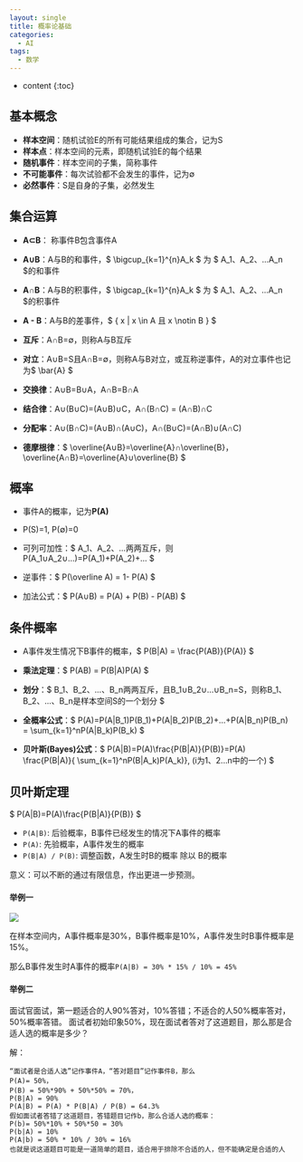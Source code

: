 ```yaml
---
layout: single
title: 概率论基础
categories:
  - AI
tags:
  - 数学
---
```


* content
{:toc}
## 基本概念

* **样本空间**：随机试验E的所有可能结果组成的集合，记为S
* **样本点**：样本空间的元素，即随机试验E的每个结果
* **随机事件**：样本空间的子集，简称事件
* **不可能事件**：每次试验都不会发生的事件，记为∅
* **必然事件**：S是自身的子集，必然发生

<!--more-->

## 集合运算

* **A⊂B**： 称事件B包含事件A

* **A∪B**：A与B的和事件，$ \bigcup_{k=1}^{n}A_k $ 为 $ A_1、A_2、...A_n $的和事件

* **A∩B**：A与B的积事件，$ \bigcap_{k=1}^{n}A_k $ 为 $ A_1、A_2、...A_n $的积事件

* **A - B**：A与B的差事件，$ { x | x \in A 且 x \notin B } $

* **互斥**：A∩B=∅，则称A与B互斥

* **对立**：A∪B=S且A∩B=∅，则称A与B对立，或互称逆事件，A的对立事件也记为$ \bar{A} $

* **交换律**：A∪B=B∪A，A∩B=B∩A

* **结合律**：A∪(B∪C)=(A∪B)∪C，A∩(B∩C) = (A∩B)∩C

* **分配率**：A∪(B∩C)=(A∪B)∩(A∪C)，A∩(B∪C)=(A∩B)∪(A∩C)

* **德摩根律**：$ \overline{A∪B}=\overline{A}∩\overline{B}，\overline{A∩B}=\overline{A}∪\overline{B} $


## 概率

* 事件A的概率，记为**P(A)**

* P(S)=1, P(∅)=0

* 可列可加性：$ A_1、A_2、...两两互斥，则P(A_1∪A_2∪...)=P(A_1)+P(A_2)+... $

* 逆事件：$ P(\overline A) = 1- P(A) $

* 加法公式：$ P(A∪B) = P(A) + P(B) - P(AB) $


## 条件概率

* A事件发生情况下B事件的概率，$ P(B|A) = \frac{P(AB)}{P(A)} $

* **乘法定理**：$ P(AB) = P(B|A)P(A) $

* **划分**：$ B_1、B_2、...、B_n两两互斥，且B_1∪B_2∪...∪B_n=S，则称B_1、B_2、...、B_n是样本空间S的一个划分 $

* **全概率公式**：$ P(A)=P(A|B_1)P(B_1)+P(A|B_2)P(B_2)+...+P(A|B_n)P(B_n) = \sum_{k=1}^nP(A|B_k)P(B_k) $

* **贝叶斯(Bayes)公式**：$ P(A|B)=P(A)\frac{P(B|A)}{P(B)}=P(A) \frac{P(B|A)}{ \sum_{k=1}^nP(B|A_k)P(A_k)}, (i为1、2...n中的一个) $



## 贝叶斯定理

$ P(A|B)=P(A)\frac{P(B|A)}{P(B)} $

* `P(A|B)`: 后验概率，B事件已经发生的情况下A事件的概率
* `P(A)`: 先验概率，A事件发生的概率
* `P(B|A) / P(B)`: 调整函数，A发生时B的概率 除以 B的概率

意义：可以不断的通过有限信息，作出更进一步预测。

#### 举例一

![](https://harmonyhu.github.io/img/bayes.png)

在样本空间内，A事件概率是30%，B事件概率是10%，A事件发生时B事件概率是15%。

那么B事件发生时A事件的概率`P(A|B) = 30% * 15% / 10% = 45%`

#### 举例二

面试官面试，第一题适合的人90%答对，10%答错；不适合的人50%概率答对，50%概率答错。
面试者初始印象50%，现在面试者答对了这道题目，那么那是合适人选的概率是多少？

解：
```
“面试者是合适人选”记作事件A，“答对题目”记作事件B，那么
P(A)= 50%，
P(B) = 50%*90% + 50%*50% = 70%，
P(B|A) = 90%
P(A|B) = P(A) * P(B|A) / P(B) = 64.3%
假如面试者答错了这道题目，答错题目记作b，那么合适人选的概率：
P(b)= 50%*10% + 50%*50 = 30%
P(b|A) = 10%
P(A|b) = 50% * 10% / 30% = 16%
也就是说这道题目可能是一道简单的题目，适合用于排除不合适的人，但不能确定是合适的人
```